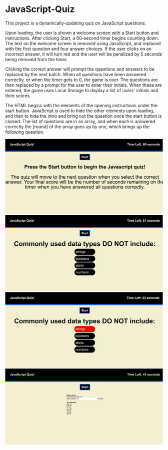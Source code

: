 # JavaScript-Quiz

This project is a dynamically-updating quiz on JavaScript questions. 

Upon loading, the user is shown a welcome screen with a Start button and instructions. After clicking Start, a 60-second timer begins counting down. The text on the welcome screen is removed using JavaScript, and replaced with the first question and four answer choices. If the user clicks on an incorrect answer, it will turn red and the user will be penalized by 5 seconds being removed from the timer. 

Clicking the correct answer will prompt the questions and answers to be replaced by the next batch. When all questions have been answered correctly, or when the timer gets to 0, the game is over. The questions are then replaced by a prompt for the user to enter their initials. When these are entered, the game uses Local Storage to display a list of users' initials and their scores. 

The HTML begins with the elements of the opening instructions under the start button. JavaScript is used to hide the other elements upon loading, and then to hide the intro and bring out the question once the start button is clicked. The list of questions are in an array, and when each is answered correctly the [round] of the array goes up by one, which brings up the following question. 



![Screenshot-1](./screenshots/startscreen.JPG "Start Screen")
![Screenshot-1](./screenshots/question.JPG "Question")
![Screenshot-1](./screenshots/wronganswer.JPG "Button changes after wrong answer")
![Screenshot-1](./screenshots/gameover.JPG "Game Over")
